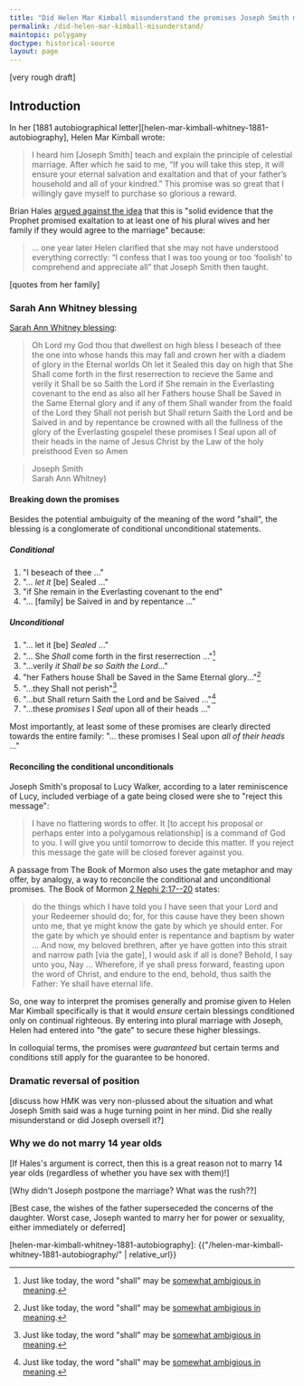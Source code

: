 ```yaml
---
title: "Did Helen Mar Kimball misunderstand the promises Joseph Smith made to her?"
permalink: /did-helen-mar-kimball-misunderstand/
maintopic: polygamy
doctype: historical-source
layout: page
---
```


[very rough draft]

## Introduction

In her [1881 autobiographical
letter][helen-mar-kimball-whitney-1881-autobiography], Helen Mar
Kimball wrote:

> I heard him [Joseph Smith] teach and explain the principle of celestial
> marriage. After which he said to me, “If you will take this step, it will
> ensure your eternal salvation and exaltation and that of your father’s
> household and all of your kindred.” This promise was so great that I
> willingly gave myself to purchase so glorious a reward.

Brian Hales [argued against the idea](https://josephsmithspolygamy.org/plural-wives-overview/helen-mar-kimball/)
that this is "solid evidence that the Prophet promised exaltation to at least
one of his plural wives and her family if they would agree to the marriage"
because:

> ... one year later Helen clarified that she may not have understood everything correctly: “I confess that I was too young or too ‘foolish’ to comprehend and appreciate all” that Joseph Smith then taught.

[quotes from her family]

### Sarah Ann Whitney blessing

[Sarah Ann Whitney blessing](https://www.josephsmithpapers.org/paper-summary/blessing-to-sarah-ann-whitney-23-march-1843/1):

> Oh Lord my God thou that dwellest on high bless I beseach of thee the one
> into whose hands this may fall and crown her with a diadem of glory in the
> Eternal worlds Oh let it Sealed this day on high that She Shall come forth
> in the first reserrection to recieve the Same and verily it Shall be
> so Saith the Lord if She remain in the Everlasting covenant to the end
> as also all her Fathers house Shall be Saved in the Same Eternal glory
> and if any of them Shall wander from the foald of the Lord they Shall
> not perish but Shall return Saith the Lord and be Saived in and by
> repentance be crowned with all the fullness of the glory of the Everlasting
> gospelel these promises I Seal upon all of their heads in the name of
> Jesus Christ by the Law of the holy preisthood Even so Amen

> Joseph Smith <br/>
> Sarah Ann Whitney)

#### Breaking down the promises

Besides the potential ambuiguity of the meaning of the word "shall", the
blessing is a conglomerate of conditional unconditional statements.

##### Conditional

1. "I beseach of thee ..."
2. "... *let it* [be] Sealed ..."
3. "if She remain in the Everlasting covenant to the end"
4. "... [family] be Saived in and by repentance ..."

##### Unconditional

1. "... let it [be] *Sealed* ..."
2.  "... She *Shall* come forth in the first reserrection ..."[^shall]
3. "...verily *it Shall be so Saith the Lord*..."
4. "her Fathers house Shall be Saved in the Same Eternal glory..."[^shall]
5. "...they Shall not perish"[^shall]
6. "...but Shall return Saith the Lord and be Saived ..."[^shall]
7. "...these *promises* I *Seal* upon all of their heads ..."

Most importantly, at least some of these promises are clearly directed towards
the entire family: "... these promises I Seal upon *all of their heads* ..."

#### Reconciling the conditional unconditionals

Joseph Smith's proposal to Lucy Walker, according to a later reminiscence of
Lucy, included verbiage of a gate being closed were she to "reject this
message":

> I have no flattering words to offer. It [to accept his proposal or perhaps enter into a polygamous relationship] is a command of God to you. I will give you until tomorrow to decide this matter. If you reject this message the gate will be closed forever against you.

A passage from The Book of Mormon also uses the gate metaphor and may offer,
by analogy, a way to reconcile the conditional and unconditional promises.
The Book of Mormon [2 Nephi 2:17--20](https://www.churchofjesuschrist.org/study/scriptures/bofm/2-ne/31?lang=eng) states:

> do the things which I have told you I have seen that your Lord and your Redeemer should do; for, for this cause have they been shown unto me, that ye might know the gate by which ye should enter. For the gate by which ye should enter is repentance and baptism by water ... And now, my beloved brethren, after ye have gotten into this strait and narrow path [via the gate], I would ask if all is done? Behold, I say unto you, Nay ... Wherefore, if ye shall press forward, feasting upon the word of Christ, and endure to the end, behold, thus saith the Father: Ye shall have eternal life.

So, one way to interpret the promises generally and promise given to Helen Mar
Kimball specifically is that it would *ensure* certain blessings conditioned
only on continual righteous.  By entering into plural marriage with Joseph,
Helen had entered into "the gate" to secure these higher blessings.

In colloquial terms, the promises were *guaranteed* but certain terms and
conditions still apply for the guarantee to be honored.

### Dramatic reversal of position

[discuss how HMK was very non-plussed about the situation and what Joseph
Smith said was a huge turning point in her mind.  Did she really misunderstand or did
Joseph oversell it?]

### Why we do not marry 14 year olds

[If Hales's argument is correct, then this is a great reason not to marry 14
year olds (regardless of whether you have sex with them)!]

[Why didn't Joseph postpone the marriage?  What was the rush??]

[Best case, the wishes of the father superseceded the concerns of the
daughter.  Worst case, Joseph wanted to marry her for power or sexuality,
either immediately or deferred]

[helen-mar-kimball-whitney-1881-autobiography]: {{"/helen-mar-kimball-whitney-1881-autobiography/" | relative_url}}

[^shall]: Just like today, the word "shall" may be [somewhat ambigious in meaning](http://webstersdictionary1828.com/Dictionary/shall).
